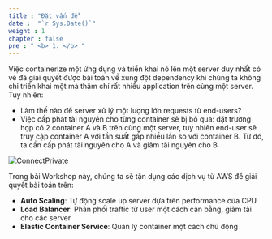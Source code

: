 ```yaml
---
title : "Đặt vấn đề"
date :  "`r Sys.Date()`" 
weight : 1 
chapter : false
pre : " <b> 1. </b> "
---
```

Việc containerize một ứng dụng và triển khai nó lên một server duy nhất có vẻ đã giải quyết được bài toán về xung đột dependency khi chúng ta không chỉ triển khai một mà thậm chí rất nhiều application trên cùng một server. Tuy nhiên:

- Làm thế nào để server xử lý một lượng lớn requests từ end-users?
- Việc cấp phát tài nguyên cho từng container sẽ bị bỏ qua: đặt trường hợp có 2 container A và B trên cùng một server, tuy nhiên end-user sẽ truy cập container A với tần suất gấp nhiều lần so với container B. Từ đó, ta cần cấp phát tài nguyên cho A và giảm tài nguyên cho B

![ConnectPrivate](/FCJ2024-Workshop1/images/1.Intro/00problem.png) 

Trong bài Workshop này, chúng ta sẽ tận dụng các dịch vụ từ AWS để giải quyết bài toán trên:

- **Auto Scaling**: Tự động scale up server dựa trên performance của CPU
- **Load Balancer**: Phân phối traffic từ user một cách cân bằng, giảm tải cho các server
- **Elastic Container Service**: Quản lý container một cách chủ động
